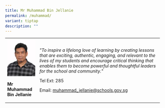 ```yaml
---
title: Mr Muhammad Bin Jellanie
permalink: /muhammad/
variant: tiptap
description: ""
---
```

<p></p>
<table>
<tbody>
<tr>
<td rowspan="1" colspan="1">
<div class="isomer-image-wrapper">
<img style="width:100%;" height="auto" width="100%" src="/images/pam7.jpg">
</div>
<p><strong>Mr Muhammad Bin Jellanie</strong>
</p>
</td>
<td rowspan="1" colspan="1">
<p><em>"To inspire a lifelong love of learning by creating lessons that are exciting, authentic, engaging, and relevant to the lives of my students and encourage critical thinking that enables them to become powerful and thoughtful leaders for the school and community."</em>
</p>
<p>Tel Ext: 285</p>
<p>Email:&nbsp;<a href="mailto:muhammad_jellanie@schools.gov.sg" rel="noopener noreferrer nofollow" target="_blank">muhammad_jellanie@schools.gov.sg</a>
</p>
</td>
</tr>
</tbody>
</table>
<p></p>